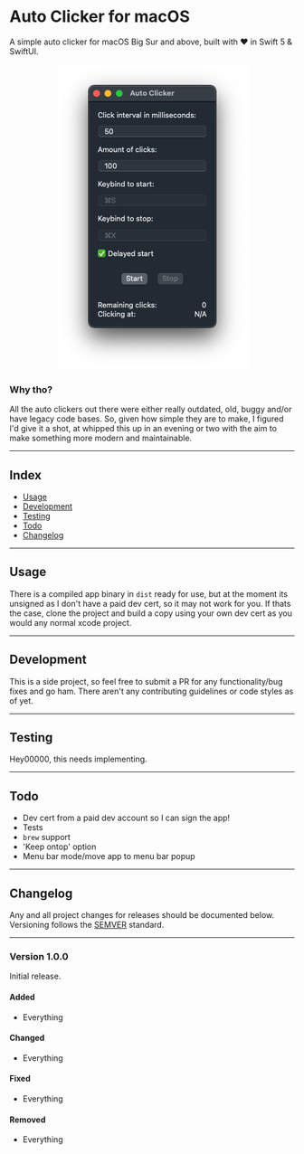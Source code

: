 # Auto Clicker for macOS

A simple auto clicker for macOS Big Sur and above, built with ♥️ in Swift 5 & SwiftUI.

<p align="center">
    <img alt="screenshot" src="art/screenshot_v1.0.png" />
</p>


### Why tho?

All the auto clickers out there were either really outdated, old, buggy and/or have legacy code bases. So, given how simple they are to make, I figured I'd give it a shot, at whipped this up in an evening or two with the aim to make something more modern and maintainable.

---

## Index

-   [Usage](#usage)
-   [Development](#development)
-   [Testing](#testing)
-   [Todo](#todo)
-   [Changelog](#changelog)

---

## Usage

There is a compiled app binary in `dist` ready for use, but at the moment its unsigned as I don't have a paid dev cert, so it may not work for you. If thats the case, clone the project and build a copy using your own dev cert as you would any normal xcode project.

---

## Development

This is a side project, so feel free to submit a PR for any functionality/bug fixes and go ham. There aren't any contributing guidelines or code styles as of yet.

---

## Testing

Hey00000, this needs implementing.

---

## Todo

-   Dev cert from a paid dev account so I can sign the app!
-   Tests
-   `brew` support
-   'Keep ontop' option
-   Menu bar mode/move app to menu bar popup

---

## Changelog

Any and all project changes for releases should be documented below. Versioning follows the [SEMVER](https://semver.org/) standard.

---

### Version 1.0.0

Initial release.

#### Added

-   Everything

#### Changed

-   Everything

#### Fixed

-   Everything

#### Removed

-   Everything
